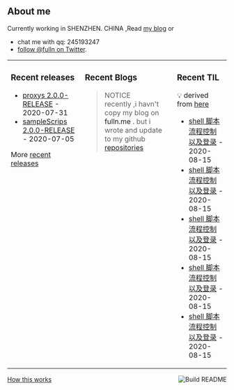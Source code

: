 ## About me

Currently working in SHENZHEN. CHINA ,Read [my blog](https://fulln.me) 
or 
 - chat me with qq: 245193247
 - [follow @fulln on Twitter](https://twitter.com/fulln16).
<table><tr><td valign="top">
 
 
### Recent releases

<!-- recent_releases starts -->
* [proxys 2.0.0-RELEASE](https://github.com/fulln/proxys/releases/tag/2.0.0) - 2020-07-31
* [sampleScrips 2.0.0-RELEASE](https://github.com/fulln/sampleScrips/releases/tag/2.0.0) - 2020-07-05
<!-- recent_releases ends -->

More [recent releases](https://github.com/fulln/fulln/blob/master/releases.md)

</td><td valign="top">
  
### Recent Blogs

<!-- recent_blogs starts -->

<!-- recent_blogs ends -->

> NOTICE </br>
> recently ,i havn't copy my blog on <a>fulln.me</a> . but i wrote and update to my github [repositories](https://github.com/fulln/dailyLog)

</td><td valign="top"> 

### Recent TIL
:bulb: derived from [here](https://github.com/fulln/TIL)
<!-- recent_TIL starts -->
* [shell 脚本流程控制以及登录](https://github.com/fulln/TIL/blob/master/shell/expect.md) - 2020-08-15
* [shell 脚本流程控制以及登录](https://github.com/fulln/TIL/blob/master/shell/expect.md) - 2020-08-15
* [shell 脚本流程控制以及登录](https://github.com/fulln/TIL/blob/master/shell/expect.md) - 2020-08-15
* [shell 脚本流程控制以及登录](https://github.com/fulln/TIL/blob/master/shell/expect.md) - 2020-08-15
* [shell 脚本流程控制以及登录](https://github.com/fulln/TIL/blob/master/shell/expect.md) - 2020-08-15
<!-- recent_TIL ends -->

</td></tr></table>
<a href="https://github.com/fulln/fulln/actions"><img src="https://github.com/fulln/fulln/workflows/Build%20README.md/badge.svg" align="right" alt="Build README"></a> <a href="https://simonwillison.net/2020/Jul/10/self-updating-profile-readme/">How this works</a>
